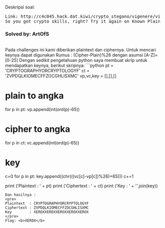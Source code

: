 Deskripsi soal:
<pre>
Link: http://c4c045.hack.dat.kiwi/crypto_stegano/vigenere/vigenere.php?mode=2
So you got crypto skills, right? Try it again on Known Plaintext Mode:
</pre>
<h3>Solved by: ArtOfS</h3><br />
Pada challenges ini kami diberikan plaintext dan ciphernya. Untuk mencari keynya dapat digunakan Rumus : (Cipher-Plain)%26 dengan asumsi [A-Z]=[0-25]
Dengan sedikit pengetahuan python saya membuat skrip untuk mendapatkan keynya, berikut skripnya: 
```python
pt = 'CRYPTOGRAPHYORCRYPTOLOGYF'
ct = 'ZVPDQLKIOMECFFZOCGHLISXMC'
vp,vc,key = [],[],[]

# plain to angka
for p in pt:
    vp.append(int(ord(p)-65))
# cipher to angka
for p in ct:
    vc.append(int(ord(p)-65))
# key 
c=0
for p in pt:
    key.append((chr(((vc[c]-vp[c])%26)+65)))
    c+=1

print ('Plaintext  : ' + pt)
print ('Ciphertext : ' + ct)
print ('Key        : ' + ''.join(key))
```
Dan hasilnya :
<pre>
Plaintext  : CRYPTOGRAPHYORCRYPTOLOGYF
Ciphertext : ZVPDQLKIOMECFFZOCGHLISXMC
Key        : XEROXXEROXXEROXXEROXXEROX
</pre>
Flag: <b>XEROX</b>
